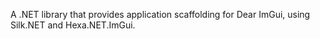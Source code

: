 A .NET library that provides application scaffolding for Dear ImGui, using Silk.NET and Hexa.NET.ImGui.